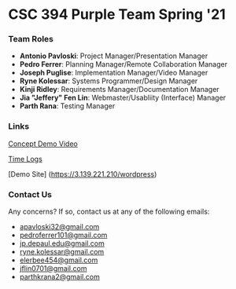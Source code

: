# CSC 394 Purple Team Spring '21

### Team Roles

- **Antonio Pavloski**: Project Manager/Presentation Manager
- **Pedro Ferrer**: Planning Manager/Remote Collaboration Manager
- **Joseph Puglise**: Implementation Manager/Video Manager
- **Ryne Kolessar**: Systems Programmer/Design Manager
- **Kinji Ridley**: Requirements Manager/Documentation Manager
- **Jia "Jeffery" Fen Lin**: Webmaster/Usabliity (Interface) Manager
- **Parth Rana**: Testing Manager

### Links

[Concept Demo Video](https://www.youtube.com/watch?v=AwHswhC4Ab0&ab_channel=--)

[Time Logs](https://docs.google.com/spreadsheets/d/1Ea6khLLXiTC870ymXt7jT1qEifMy6uN-g1xgE1BnhWQ/edit#gid=0)

[Demo Site] (https://3.139.221.210/wordpress)

### Contact Us

Any concerns? If so, contact us at any of the following emails:
- apavloski32@gmail.com
- pedroferrer101@gmail.com
- jp.depaul.edu@gmail.com
- ryne.kolessar@gmail.com
- elerbee454@gmail.com
- jflin0701@gmail.com
- parthkrana2@gmail.com
